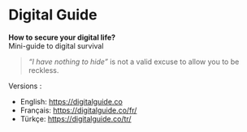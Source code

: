 # Digital Guide
**How to secure your digital life?**  
Mini-guide to digital survival

> *“I have nothing to hide”* is not a valid excuse to allow you to be reckless.

Versions : 

- English: https://digitalguide.co
- Français: https://digitalguide.co/fr/
- Türkçe: https://digitalguide.co/tr/
